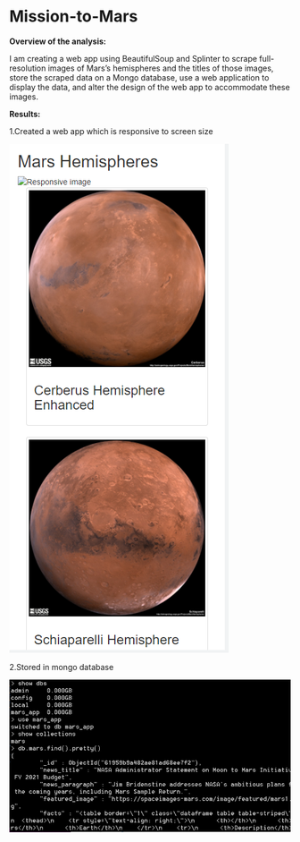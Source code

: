 # Mission-to-Mars 

**Overview of the analysis:**

I am creating a web app using BeautifulSoup and Splinter to scrape full-resolution images of Mars’s hemispheres and the titles of those images, store the scraped data on a Mongo database, use a web application to display the data, and alter the design of the web app to accommodate these images. 


**Results:**

1.Created a web app which is responsive to screen size 

![image](images/hemi.PNG)


2.Stored in mongo database

![image](images/mongodb.PNG)
